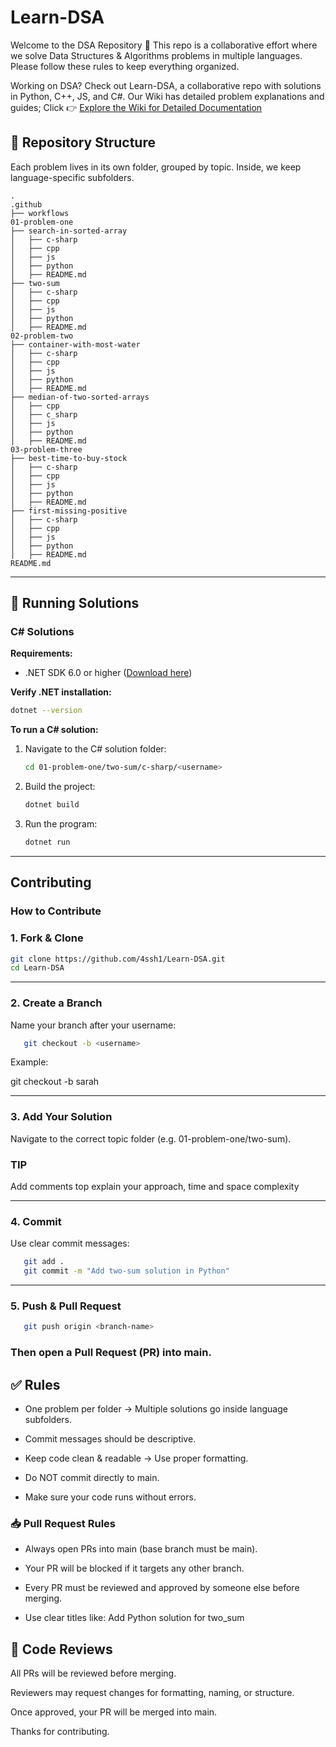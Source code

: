 # Learn-DSA

Welcome to the DSA Repository 🎉
This repo is a collaborative effort where we solve Data Structures & Algorithms problems in multiple languages. Please follow these rules to keep everything organized.

Working on DSA? Check out Learn-DSA, a collaborative repo with solutions in Python, C++, JS, and C#. Our Wiki has detailed problem explanations and guides;
Click 👉 [Explore the Wiki for Detailed Documentation](https://github.com/4ssh1/Learn-DSA/wiki)

## 📂 Repository Structure

Each problem lives in its own folder, grouped by topic. Inside, we keep language-specific subfolders.

```
.
.github
├── workflows
01-problem-one
├── search-in-sorted-array
│   ├── c-sharp
│   ├── cpp
│   ├── js
│   ├── python
│   ├── README.md
├── two-sum
│   ├── c-sharp
│   ├── cpp
│   ├── js
│   ├── python
│   ├── README.md
02-problem-two
├── container-with-most-water
│   ├── c-sharp
│   ├── cpp
│   ├── js
│   ├── python
│   ├── README.md
├── median-of-two-sorted-arrays
│   ├── cpp
│   ├── c_sharp
│   ├── js
│   ├── python
│   ├── README.md
03-problem-three
├── best-time-to-buy-stock
│   ├── c-sharp
│   ├── cpp
│   ├── js
│   ├── python
│   ├── README.md
├── first-missing-positive
│   ├── c-sharp
│   ├── cpp
│   ├── js
│   ├── python
│   ├── README.md
README.md
```

---

## 🚀 Running Solutions

### C# Solutions

**Requirements:**

- .NET SDK 6.0 or higher ([Download here](https://dotnet.microsoft.com/download))

**Verify .NET installation:**

```bash
dotnet --version
```

**To run a C# solution:**

1. Navigate to the C# solution folder:

   ```bash
   cd 01-problem-one/two-sum/c-sharp/<username>
   ```

2. Build the project:

   ```bash
   dotnet build
   ```

3. Run the program:
   ```bash
   dotnet run
   ```

---

## Contributing

### How to Contribute

### 1. Fork & Clone

```bash
git clone https://github.com/4ssh1/Learn-DSA.git
cd Learn-DSA
```

---

### 2. Create a Branch

Name your branch after your username:

```bash
   git checkout -b <username>
```

Example:

git checkout -b sarah

---

### 3. Add Your Solution

Navigate to the correct topic folder (e.g. 01-problem-one/two-sum).

### TIP

Add comments top explain your approach, time and space complexity

---

### 4. Commit

Use clear commit messages:

```bash
   git add .
   git commit -m "Add two-sum solution in Python"

```

---

### 5. Push & Pull Request

```bash
   git push origin <branch-name>

```

### Then open a Pull Request (PR) into main.

## ✅ Rules

- One problem per folder → Multiple solutions go inside language subfolders.

- Commit messages should be descriptive.

- Keep code clean & readable → Use proper formatting.
- Do NOT commit directly to main.

- Make sure your code runs without errors.

### 📥 Pull Request Rules

- Always open PRs into main (base branch must be main).

- Your PR will be blocked if it targets any other branch.

- Every PR must be reviewed and approved by someone else before merging.

- Use clear titles like: Add Python solution for two_sum

## 👥 Code Reviews

All PRs will be reviewed before merging.

Reviewers may request changes for formatting, naming, or structure.

Once approved, your PR will be merged into main.

Thanks for contributing.
